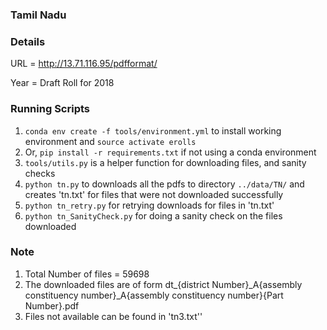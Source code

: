 ### Tamil Nadu


### Details

URL = http://13.71.116.95/pdfformat/

Year = Draft Roll for 2018

### Running Scripts

1. `conda env create -f tools/environment.yml` to install working environment and
    `source activate erolls`
2.  Or, `pip install -r requirements.txt` if not using a conda environment
3. `tools/utils.py` is a helper function for downloading files, and sanity checks
4. `python tn.py` to downloads all the pdfs to directory `../data/TN/`
    and creates 'tn.txt' for files that were not downloaded successfully
5. `python tn_retry.py` for retrying downloads for files in 'tn.txt'
6. `python tn_SanityCheck.py` for doing a sanity check on the files downloaded

### Note
1. Total Number of files =  59698
2. The downloaded files are of form dt_{district Number}_A{assembly constituency number}_A{assembly constituency number}{Part Number}.pdf
3. Files not available can be found in 'tn3.txt''

